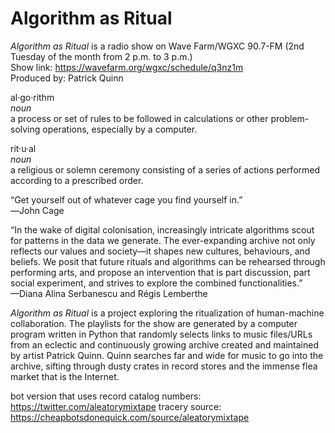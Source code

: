 # Algorithm as Ritual

<i>Algorithm as Ritual</i> is a radio show on Wave Farm/WGXC 90.7-FM (2nd Tuesday of the month from 2 p.m. to 3 p.m.)<br> 
Show link: https://wavefarm.org/wgxc/schedule/q3nz1m<br>
Produced by: Patrick Quinn<br>

al·go·rithm<br>
<i>noun</i><br>
a process or set of rules to be followed in calculations or other problem-solving operations, especially by a computer.<br>

rit·u·al<br>
<i>noun</i><br>
a religious or solemn ceremony consisting of a series of actions performed according to a prescribed order.<br>

“Get yourself out of whatever cage you find yourself in.”<br>
―John Cage

“In the wake of digital colonisation, increasingly intricate algorithms scout for patterns in the data we generate. The ever-expanding archive not only reflects our values and society—it shapes new cultures, behaviours, and beliefs. We posit that future rituals and algorithms can be rehearsed through performing arts, and propose an intervention that is part discussion, part social experiment, and strives to explore the combined functionalities.”<br>
—Diana Alina Serbanescu and Régis Lemberthe<br>

<i>Algorithm as Ritual</i> is a project exploring the ritualization of human-machine collaboration. The playlists for the show are generated by a computer program written in Python that randomly selects links to music files/URLs from an eclectic and continuously growing archive created and maintained by artist Patrick Quinn. Quinn searches far and wide for music to go into the archive, sifting through dusty crates in record stores and the immense flea market that is the Internet. 

bot version that uses record catalog numbers: https://twitter.com/aleatorymixtape
tracery source: https://cheapbotsdonequick.com/source/aleatorymixtape
